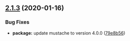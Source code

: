 ## [2.1.3](https://github.com/dbartholomae/create-readme/compare/v2.1.2...v2.1.3) (2020-01-16)


### Bug Fixes

* **package:** update mustache to version 4.0.0 ([79e8b56](https://github.com/dbartholomae/create-readme/commit/79e8b564d1c3d74fbf73d5d4a8d597c847005080))
